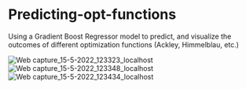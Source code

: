 # Predicting-opt-functions
Using a Gradient Boost Regressor model to predict, and visualize the outcomes of different optimization functions (Ackley, Himmelblau, etc.)

![Web capture_15-5-2022_123323_localhost](https://user-images.githubusercontent.com/104380376/168468507-6c7c65da-5fe1-41f3-be11-44cfbea6b989.jpeg)
![Web capture_15-5-2022_123348_localhost](https://user-images.githubusercontent.com/104380376/168468505-05ee705f-f33f-4d39-b1c6-5e9497bb2234.jpeg)
![Web capture_15-5-2022_123434_localhost](https://user-images.githubusercontent.com/104380376/168468504-a8a8e425-f990-4eec-baaa-fc9a37b2a6fc.jpeg)
